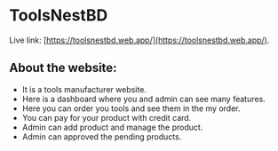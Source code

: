 # ToolsNestBD

Live link: [https://toolsnestbd.web.app/](https://toolsnestbd.web.app/).

## About the website:
* It is a tools manufacturer website.
* Here is a dashboard where you and admin can see many features.
* Here you can order you tools and see them in the my order.
* You can pay for your product with credit card. 
* Admin can add product and manage the product.
* Admin can approved the pending products.